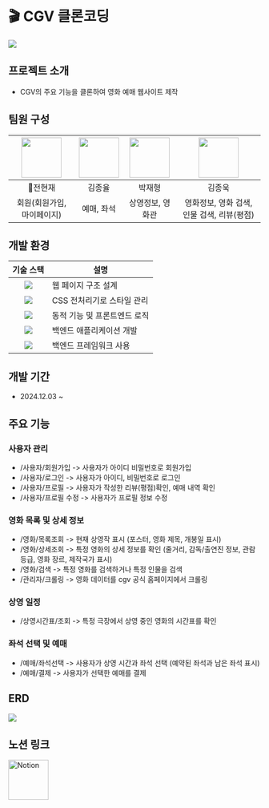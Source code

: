 # 🎬 CGV 클론코딩
<img src="https://newsroom.etomato.com/userfiles/20240401_112826_116930170.jpg">

## 프로젝트 소개
- CGV의 주요 기능을 클론하여 영화 예매 웹사이트 제작

## 팀원 구성

| <a href="https://github.com/Nyeonjae"><img src="https://avatars.githubusercontent.com/u/185048916?v=4" width="80"></a> | <a href="https://github.com/geniyuls"><img src="https://avatars.githubusercontent.com/u/181185824?v=4" width="80"></a> | <a href="https://github.com/escurse"><img src="https://avatars.githubusercontent.com/u/180259666?v=4" width="80"></a> | <a href="https://github.com/kimjonguk1"><img src="https://avatars.githubusercontent.com/u/148532342?v=4" width="80"></a> |
|:-----:|:-----:|:-----:|:-----:|
| :crown:전현재 | 김종율 | 박재형 | 김종욱 |
| 회원(회원가입, 마이페이지) | 예매, 좌석 | 상영정보, 영화관 | 영화정보, 영화 검색, 인물 검색, 리뷰(평점) |

## 개발 환경
| **기술 스택** | **설명**                     |
|:-------------:|------------------------------|
|  <img src="https://img.shields.io/badge/html5-E34F26?style=for-the-badge&logo=html5&logoColor=white">           | 웹 페이지 구조 설계          |
| <img src="https://img.shields.io/badge/Scss-green?style=flat&logo=Sass&logoColor=CC6699"/>        | CSS 전처리기로 스타일 관리    |
| <img src="https://img.shields.io/badge/JavaScript-F7DF1E?style=for-the-badge&logo=JavaScript&logoColor=white">    | 동적 기능 및 프론트엔드 로직 |
| <img src="https://img.shields.io/badge/java-007396?style=for-the-badge&logo=OpenJDK&logoColor=white">          | 백엔드 애플리케이션 개발     |
| <img src="https://img.shields.io/badge/springboot-6DB33F?style=for-the-badge&logo=springboot&logoColor=white">    | 백엔드 프레임워크 사용       |

## 개발 기간
- 2024.12.03 ~

## 주요 기능
### 사용자 관리
- /사용자/회원가입 -> 사용자가 아이디 비밀번호로 회원가입
- /사용자/로그인 -> 사용자가 아이디, 비밀번호로 로그인
- /사용자/프로필 -> 사용자가 작성한 리뷰(평점)확인, 예매 내역 확인
- /사용자/프로필 수정 -> 사용자가 프로필 정보 수정

### 영화 목록 및 상세 정보
- /영화/목록조회 -> 현재 상영작 표시 (포스터, 영화 제목, 개봉일 표시)
- /영화/상세조회 -> 특정 영화의 상세 정보를 확인 (줄거리, 감독/출연진 정보, 관람 등급, 영화 장르, 제작국가 표시)
- /영화/검색 -> 특정 영화를 검색하거나 특정 인물을 검색
- /관리자/크롤링 -> 영화 데이터를 cgv 공식 홈페이지에서 크롤링

### 상영 일정
- /상영시간표/조회 -> 특정 극장에서 상영 중인 영화의 시간표를 확인

### 좌석 선택 및 예매
- /예매/좌석선택 -> 사용자가 상영 시간과 좌석 선택 (예약된 좌석과 남은 좌석 표시)
- /예매/결제 -> 사용자가 선택한 예매를 결제

## ERD
<img src="https://img.notionusercontent.com/s3/prod-files-secure%2Fbba77931-e5b0-47ad-bf2b-0d24647cd0c4%2Fc9bcf8ca-95a3-4400-bea5-3b8252e163e2%2Ferd.png/size/w=1420?exp=1733387405&sig=NANjttxYuuVZxz6YQJ32RL4lcnW3ZA_sv9co8MMLEww">

## 노션 링크
<a href="https://tricky-bloom-e01.notion.site/Jongyul-Pirates-Movie-Theater-130221d78586808aa580cbaf5e7a7e6f?pvs=4" target="_blank">
  <img src="https://upload.wikimedia.org/wikipedia/commons/4/45/Notion_app_logo.png" alt="Notion" width="80">
</a>
